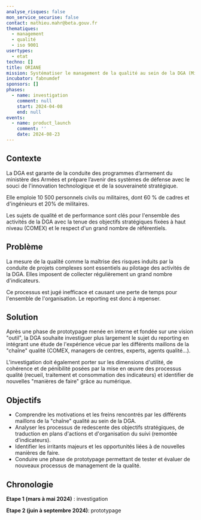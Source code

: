 ```yaml
---
analyse_risques: false
mon_service_securise: false
contact: mathieu.mahr@beta.gouv.fr
thematiques:
  - management
  - qualité
  - iso 9001
usertypes:
  - etat
techno: []
title: ORIANE
mission: Systématiser le management de la qualité au sein de la DGA (MinArm)
incubator: fabnumdef
sponsors: []
phases:
  - name: investigation
    comment: null
    start: 2024-04-08
    end: null
events:
  - name: product_launch
    comment: ''
    date: 2024-08-23
---
```

## Contexte

La DGA est garante de la conduite des programmes d’armement du ministère des Armées et prépare l’avenir des systèmes de défense avec le souci de l'innovation technologique et de la souveraineté stratégique.

Elle emploie 10 500 personnels civils ou militaires, dont 60 % de cadres et d'ingénieurs et 20% de militaires.

Les sujets de qualité et de performance sont clés pour l'ensemble des activités de la DGA avec la tenue des objectifs stratégiques fixées à haut niveau (COMEX) et le respect d'un grand nombre de référentiels.

## Problème

La mesure de la qualité comme la maîtrise des risques induits par la conduite de projets complexes sont essentiels au pilotage des activités de la DGA. Elles imposent de collecter régulièrement un grand nombre d'indicateurs.

Ce processus est jugé inefficace et causant une perte de temps pour l'ensemble de l'organisation. Le reporting est donc à repenser.


## Solution

Après une phase de prototypage menée en interne et fondée sur une vision "outil", la DGA souhaite investiguer plus largement le sujet du reporting en intégrant une étude de l'expérience vécue par les différents maillons de la "chaîne" qualité (COMEX, managers de centres, experts, agents qualité...).

L'investigation doit également porter sur les dimensions d'utilité, de cohérence et de pénibilité posées par la mise en œuvre des processus qualité (recueil, traitement et consommation des indicateurs) et identifier de nouvelles "manières de faire" grâce au numérique.

## Objectifs

* Comprendre les motivations et les freins rencontrés par les différents maillons de la "chaîne" qualité au sein de la DGA.
* Analyser les processus de redescente des objectifs stratégiques, de traduction en plans d'actions et d'organisation du suivi (remontée d'indicateurs).
* Identifier les irritants majeurs et les opportunités liées à de nouvelles manières de faire.
* Conduire une phase de prototypage permettant de tester et évaluer de nouveaux processus de management de la qualité.

## Chronologie

**Etape 1 (mars à mai 2024)** : investigation

**Etape 2 (juin à septembre 2024)**: prototypage
